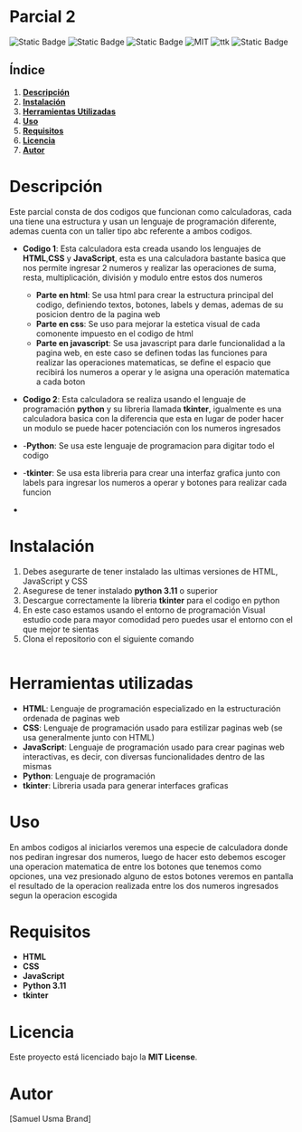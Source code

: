 # **Parcial 2**
![Static Badge](https://img.shields.io/badge/html-orange?logo=html5&logoColor=white)
![Static Badge](https://img.shields.io/badge/CSS-blue?logo=css3&logoColor=white)
![Static Badge](https://img.shields.io/badge/JavaScript-yellow?logo=javascript&logoColor=white)
![MIT](https://img.shields.io/badge/MIT-License-blue)
![ttk](https://img.shields.io/badge/ttk-module-green)
![Static Badge](https://img.shields.io/badge/Python-3.12-blue?logo=python&logoColor=white)

## **Índice**
1. [**Descripción**](#descripción)
2. [**Instalación**](#instalación)
3. [**Herramientas Utilizadas**](#herramientas-utilizadas)
4. [**Uso**](#uso)
5. [**Requisitos**](#requisitos)
6. [**Licencia**](#licencia)
7. [**Autor**](#autor)

# **Descripción**
Este parcial consta de dos codigos que funcionan como calculadoras, cada una tiene una estructura y usan un lenguaje de programación diferente, ademas cuenta con un taller tipo abc referente a ambos codigos.

- **Codigo 1**: Esta calculadora esta creada usando los lenguajes de **HTML**,**CSS** y **JavaScript**, esta es una calculadora bastante basica que nos permite ingresar 2 numeros y realizar las operaciones de suma, resta, multiplicación, división y modulo entre estos dos numeros

     - **Parte en html**: Se usa html para crear la estructura principal del codigo, definiendo textos, botones, labels y demas, ademas de su posicion dentro de la pagina web
     - **Parte en css**: Se uso para mejorar la estetica visual de cada comonente impuesto en el codigo de html
     - **Parte en javascript**: Se usa javascript para darle funcionalidad a la pagina web, en este caso se definen todas las funciones para realizar las operaciones matematicas, se define el espacio que recibirá los numeros a operar y le asigna una operación matematica a cada boton

- **Codigo 2**: Esta calculadora se realiza usando el lenguaje de programación **python** y su libreria llamada **tkinter**, igualmente es una calculadora basica con la diferencia que esta en lugar de poder hacer un modulo se puede hacer potenciación con los numeros ingresados

-    -**Python**: Se usa este lenguaje de programacion para digitar todo el codigo
-    -**tkinter**: Se usa esta libreria para crear una interfaz grafica junto con labels para ingresar los numeros a operar y botones para realizar cada funcion

-    
# **Instalación**
1. Debes asegurarte de tener instalado las ultimas versiones de HTML, JavaScript y CSS
2. Asegurese de tener instalado **python 3.11** o superior
3. Descargue correctamente la libreria **tkinter** para el codigo en python
4. En este caso estamos usando el entorno de programación Visual estudio code para mayor comodidad pero puedes usar el entorno con el que mejor te sientas
5. Clona el repositorio con el siguiente comando
   ```bash


# **Herramientas utilizadas**
- **HTML**: Lenguaje de programación especializado en la estructuración ordenada de paginas web
- **CSS**: Lenguaje de programación usado para estilizar paginas web (se usa generalmente junto con HTML)
- **JavaScript**: Lenguaje de programación usado para crear paginas web interactivas, es decir, con diversas funcionalidades dentro de las mismas
- **Python**: Lenguaje de programación
- **tkinter**: Libreria usada para generar interfaces graficas 

# **Uso**
En ambos codigos al iniciarlos veremos una especie de calculadora donde nos pediran ingresar dos numeros, luego de hacer esto debemos escoger una operacion matematica de entre los botones que tenemos como opciones, una vez presionado alguno de estos botones veremos en pantalla el resultado de la operacion realizada entre los dos numeros ingresados segun la operacion escogida

# **Requisitos**
- **HTML**
- **CSS**
- **JavaScript**
- **Python 3.11**
- **tkinter**

# **Licencia**
Este proyecto está licenciado bajo la **MIT License**.

# **Autor**
[Samuel Usma Brand]
